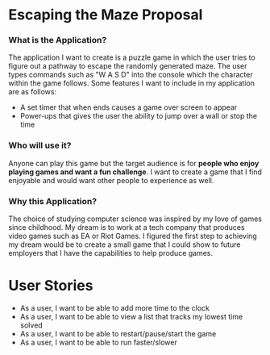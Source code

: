 # Escaping the Maze Proposal

### What is the Application?

The application I want to create is a puzzle game in which the user tries to figure out a pathway to escape the randomly generated maze. 
The user types commands such as "W A S D" into the console which the character within the game follows. Some features I want to include in my application are as follows:
- A set timer that when ends causes a game over screen to appear 
- Power-ups that gives the user the ability to jump over a wall or stop the time


### Who will use it?

Anyone can play this game but the target audience is for **people who enjoy playing games and want a 
fun challenge**. I want to create a game that I find enjoyable and would want other people to experience as well. 

### Why this Application?

The choice of studying computer science was inspired by my love of games since childhood. My dream is to work at a tech company that produces video games such as EA or Riot Games.
I figured the first step to achieving my dream would be to create a small game that I could show to 
future employers that I have the capabilities to help produce games. 

# User Stories

- As a user, I want to be able to add more time to the clock 
- As a user, I want to be able to view a list that tracks my lowest time solved
- As a user, I want to be able to restart/pause/start the game 
- As a user, I want to be able to run faster/slower